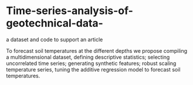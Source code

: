 # Time-series-analysis-of-geotechnical-data-
a dataset and code to support an article

To forecast soil temperatures at the different depths we propose compiling a multidimensional dataset, defining descriptive statistics; selecting uncorrelated time series; generating synthetic features; robust scaling temperature series, tuning the additive regression model to forecast soil temperatures.
